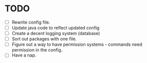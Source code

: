 # TODO
- [ ] Rewrite config file.
- [ ] Update java code to reflect updated config
- [ ] Create a decent logging system (database)
- [ ] Sort out packages with one file.
- [ ] Figure out a way to have permission systems - commands need permission in the config.
- [ ] Have a nap.
